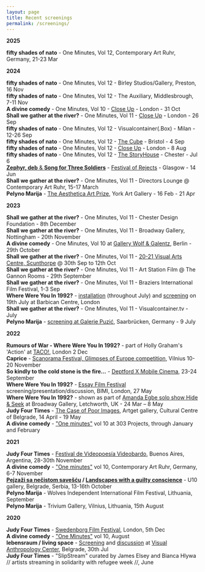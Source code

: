 ```yaml
---
layout: page
title: Recent screenings
permalink: /screenings/ 
---
```


**2025**  

**fifty shades of nato** - One Minutes, Vol 12, Contemporary Art Ruhr, Germany, 21-23 Mar  
  
**2024**  
  
**fifty shades of nato** - One Minutes, Vol 12 - Birley Studios/Gallery, Preston, 16 Nov  
**fifty shades of nato** - One Minutes, Vol 12 - The Auxiliary, Middlesbrough, 7-11 Nov  
**A divine comedy** - One Minutes, Vol 10 - [Close Up](https://www.closeupfilmcentre.com/film_programmes/2024/one-minute-volume-ten) - London - 31 Oct  
**Shall we gather at the river?** - One Minutes, Vol 11 - [Close Up](https://www.closeupfilmcentre.com/film_programmes/2024/one-minute-volume-11/) - London - 26 Sep  
**fifty shades of nato** - One Minutes, Vol 12 - Visualcontainer(.Box) - Milan - 12-26 Sep  
**fifty shades of nato** - One Minutes, Vol 12 - [The Cube](https://cubecinema.com/programme/event/kerry-baldry-one-minute-volume-12,14031/) - Bristol - 4 Sep  
**fifty shades of nato** - One Minutes, Vol 12 - [Close Up](https://www.closeupfilmcentre.com/film_programmes/2024/one-minute-volume-12/) - London - 8 Aug  
**fifty shades of nato** - One Minutes, Vol 12 - [The StoryHouse](https://www.storyhouse.com/whats-on/one-minute/) - Chester - Jul 6  
[**Zephyr, deb** & **Song for Three Soldiers**](https://www.rastko.co.uk/rejects2024/) - [Festival of Rejects](https://www.instagram.com/p/C7UjvU8IK3z) - Glasgow - 14 Jun  
**Shall we gather at the river?** - One Minutes, Vol 11 - Directors Lounge @ Contemporary Art Ruhr, 15-17 March  
**Pelyno Marija** - [The Aesthetica Art Prize](https://artprize.aestheticamagazine.com/projects/beatrice-bukantyte-rastko-novakovic/), York Art Gallery - 16 Feb - 21 Apr  
  
**2023** 

**Shall we gather at the river?** - One Minutes, Vol 11 - Chester Design Foundation - 8th December  
**Shall we gather at the river?** - One Minutes, Vol 11 - Broadway Gallery, Nottingham -  20th November  
**A divine comedy** - One Minutes, Vol 10 at [Gallery Wolf & Galentz](https://wolf-galentz.de/en/), Berlin - 29th October  
**Shall we gather at the river?** - One Minutes, Vol 11 - [20-21 Visual Arts Centre, Scunthorpe](https://www.2021visualartscentre.co.uk/one-minute-films-volume-11/) @ 30th Sep to 12th Oct  
**Shall we gather at the river?** - One Minutes, Vol 11 - Art Station Film @ The Gannon Rooms - 29th September   
**Shall we gather at the river?** - One Minutes, Vol 11 - Braziers International Film Festival, 1-3 Sep  
**Where Were You In 1992?** - [installation](https://www.barbican.org.uk/whats-on/2023/event/where-were-you-in-1992) (throughout July) and [screening](https://www.barbican.org.uk/whats-on/2023/event/where-were-you-in-1992-conversation-with-amanda-egbe) on 19th July at Barbican Centre, London  
**Shall we gather at the river?** - One Minutes, Vol 11 - Visualcontainer.tv - July   
**Pelyno Marija** - [screening at Galerie Puzić](https://gallery-puzic.com/im-osten-nichts-neues-finissage/), Saarbrücken, Germany - 9 July    
  
**2022**  

**Rumours of War - Where Were You In 1992?** - part of Holly Graham's 'Action' at [TACO!](https://web.archive.org/web/20221129130452/https://taco.org.uk/ACTION-SCREENINGS), London 2 Dec  
**Caprice** - [Scanorama Festival, Glimpses of Europe competition](https://web.archive.org/web/20221103222519/https://scanorama.lt/en/edition/2022/films/caprice?back=https%3A%2F%2Fscanorama.lt%2Fen%2Fedition%2F2022%3Ftype%3Dselection%26selection%3D273%2A), Vilnius 10-20 November  
**So kindly to the cold stone is the fire…** - [Deptford X Mobile Cinema](https://web.archive.org/web/20220915130926/https://deptfordx.org/event/izzy-mcevoy-and-jemma-egan-mobile-cinema/), 23-24 September  
**Where Were You In 1992?** - [Essay Film Festival](https://web.archive.org/web/20220412181308/https://www.bbk.ac.uk/events/remote_event_view?id=29830) screening/presentation/discussion, BIMI, London, 27 May    
**Where Were You In 1992?** - shown as part of [Amanda Egbe solo show Hide & Seek](http://web.archive.org/web/20220402184945/https://www.broadway-letchworth.com/amandaegbehideandseek) at Broadway Gallery, Letchworth, UK - 24 Mar – 8 May  
**Judy Four Times** - [The Case of Poor Images](https://web.archive.org/web/20220412180828/https://www.kcb.org.rs/2022/04/slucaj-siromasnih-slika-grupna-medjunarodna-izlozba/), Artget gallery, Cultural Centre of Belgrade, 14 April - 19 May     
**A divine comedy** - ["One minutes"](http://oneminuteartistfilms.blogspot.com/2022/01/one-minute-volume-ten-screening-at-303.html) vol 10 at 303 Projects, through January and February  
  
**2021**  

**Judy Four Times** - [Festival de Videopoesía Videobardo](https://videobardo.wixsite.com/home/programaci%C3%B3n), Buenos Aires, Argentina, 28-30th November  
**A divine comedy** - ["One minutes"](http://oneminuteartistfilms.blogspot.com/2020/10/one-minutes-to-screen-at-contemporary.html) vol 10, Contemporary Art Ruhr, Germany, 6-7 November    
**[Pejzaži sa nečistom savešću](http://u10.rs/2021/pejzazi-sa-necistom-savescu/) / [Landscapes with a guilty conscience](http://u10.rs/2021/landscapes-with-a-guilty-conscience/)** - U10 gallery, Belgrade, Serbia, 13-16th October  
**Pelyno Marija** - Wolves Independent International Film Festival, Lithuania, September  
**Pelyno Marija** - Trivium Gallery, Vilnius, Lithuania, 15th August    

**2020**

**Judy Four Times** - [Swedenborg Film Festival](https://www.swedenborg.org.uk/events/swedenborg-film-festival-2020/), London, 5th Dec  
**A divine comedy** - ["One Minutes"](http://oneminuteartistfilms.blogspot.com/2020/07/one-minute-volume-ten.html) vol 10, August  
**lebensraum / living space** - [Screening](https://www.facebook.com/events/3367177669984542/) and [discussion](http://www.rastko.co.uk//images/ovekove%C4%8Deno.gif) at [Visual Anthropology Center](https://visualanthropologycenter.com/), Belgrade, 30th Jul  
**Judy Four Times** - "SlipStream" curated by James Elsey and Bianca Hlywa // artists streaming in solidarity with refugee week //, June 
